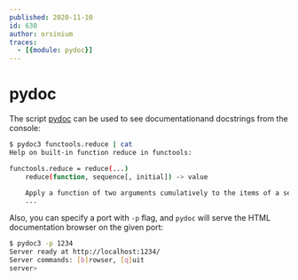 ```yaml
---
published: 2020-11-10
id: 630
author: orsinium
traces:
  - [{module: pydoc}]
---
```


# pydoc

The script [pydoc](https://docs.python.org/3/library/pydoc.html) can be used to see documentationand docstrings from the console:

```bash
$ pydoc3 functools.reduce | cat
Help on built-in function reduce in functools:

functools.reduce = reduce(...)
    reduce(function, sequence[, initial]) -> value

    Apply a function of two arguments cumulatively to the items of a sequence,
    ...
```

Also, you can specify a port with `-p` flag, and `pydoc` will serve the HTML documentation browser on the given port:

```bash
$ pydoc3 -p 1234
Server ready at http://localhost:1234/
Server commands: [b]rowser, [q]uit
server>
```
